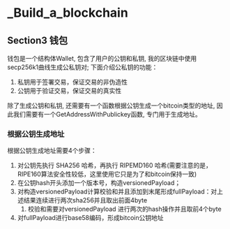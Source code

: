 # _Build_a_blockchain





## Section3 钱包

钱包是一个结构体Wallet, 包含了用户的公钥和私钥, 我的区块链中使用secp256k1曲线生成公私钥对; 
下面介绍公私钥的功能：
1. 私钥用于签署交易，保证交易的非伪造性
2. 公钥用于验证交易，保证交易的真实性

除了生成公钥和私钥, 还需要有一个函数根据公钥生成一个bitcoin类型的地址, 因此我们需要有一个GetAddressWithPublickey函数, 专门用于生成地址。


### 根据公钥生成地址

根据公钥生成地址需要4个步骤：
1. 对公钥先执行 SHA256 哈希，再执行 RIPEMD160 哈希(需要注意的是，RIPE160算法安全性较低，这里使用它只是为了和bitcoin保持一致)
2. 在公钥hash开头添加一个版本号，构造versionedPayload；
3. 对构造versionedPayload计算校验和并且添加到末尾形成fullPayload：对上述结果连续进行两次sha256并且取出前面4byte
    1. 校验和需要对versionedPayload 进行两次的hash操作并且取前4个byte
4. 对fullPayload进行base58编码，形成bitcoin公钥地址


